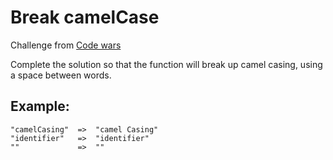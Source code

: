 # Break camelCase

Challenge from [Code wars](https://www.codewars.com)

Complete the solution so that the function will break up camel casing, using a space between words.

## Example:

```
"camelCasing"  =>  "camel Casing"
"identifier"   =>  "identifier"
""             =>  ""
```
